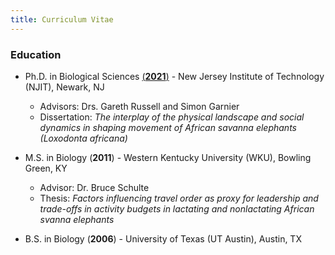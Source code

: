 ```yaml
---
title: Curriculum Vitae
---
```



### Education


- Ph.D. in Biological Sciences [(**2021**)](https://digitalcommons.njit.edu/dissertations/1543/) - New Jersey Institute of Technology (NJIT), Newark, NJ   
  - Advisors: Drs. Gareth Russell and Simon Garnier 
  - Dissertation: *The interplay of the physical landscape and social dynamics in shaping movement of African savanna elephants (Loxodonta africana)*

   	
- M.S. in Biology (**2011**) - Western Kentucky University (WKU), Bowling Green, KY
  - Advisor: Dr. Bruce Schulte
  - Thesis: *Factors influencing travel order as proxy for leadership and trade-offs in activity budgets in lactating and nonlactating African 
svanna elephants*


- B.S. in Biology (**2006**) - University of Texas (UT Austin), Austin, TX
